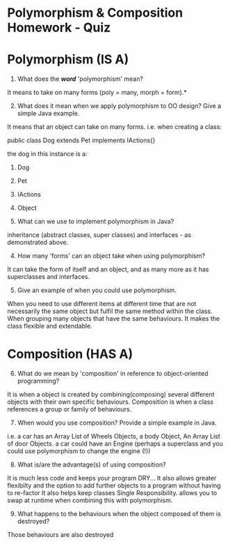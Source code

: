 # Polymorphism & Composition Homework - Quiz

# Polymorphism (IS A)

1. What does the ___word___ 'polymorphism' mean?

It means to take on many forms (poly = many, morph = form).*

2. What does it mean when we apply polymorphism to OO design? Give a simple Java example.

It means that an object can take on many forms. i.e. when creating a class:

public class Dog extends Pet implements IActions{}

  the dog in this instance is a:
  1. Dog
  2. Pet
  3. IActions
  4. Object


3. What can we use to implement polymorphism in Java?

inheritance (abstract classes, super classes) and interfaces - as demonstrated above.

4. How many 'forms' can an object take when using polymorphism?

It can take the form of itself and an object, and as many more as it has superclasses and interfaces.

5. Give an example of when you could use polymorphism.

When you need to use different items at different time that are not necessarily the same object but fulfil the same method within the class.
When grouping many objects that have the same behaviours.
It makes the class flexible and extendable.


# Composition (HAS A)

6. What do we mean by 'composition' in reference to object-oriented programming?

It is when a object is created by combining(composing) several different objects with their own specific behaviours.
Composition is when a class references a group or family of behaviours.

7. When would you use composition? Provide a simple example in Java.

i.e. a car has an Array List of Wheels Objects, a body Object, An Array List of door Objects.
a car could have an Engine (perhaps a superclass and you could use polymorphism to change the engine (!))

8. What is/are the advantage(s) of using composition?

It is much less code and keeps your program DRY...
It also allows greater flexibilty and the option to add further objects to a program without having to re-factor
It also helps keep classes Single Responsibility.
allows you to swap at runtime when combining this with polymorphism.

9. What happens to the behaviours when the object composed of them is destroyed?

Those behaviours are also destroyed
